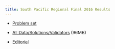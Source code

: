 ```yaml
---
title: South Pacific Regional Final 2016 Results
---
```


* [Problem set](https://drive.google.com/file/d/1H2jsVKdSAA-jMWyCISdfVUsHod2KA46B/view?usp=sharing)

* [All Data/Solutions/Validators](https://drive.google.com/open?id=1Op8Rh6qlyIHJ6y_aobq1UngOdQVoD7hA) (96MB)

* [Editorial](https://drive.google.com/open?id=1Xsy97rN6x2izHHwlKT0ENqIRe5swuWsp)
